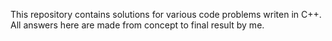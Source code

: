 This repository contains solutions for various code problems writen in C++. All answers here are made from concept to final result by me.